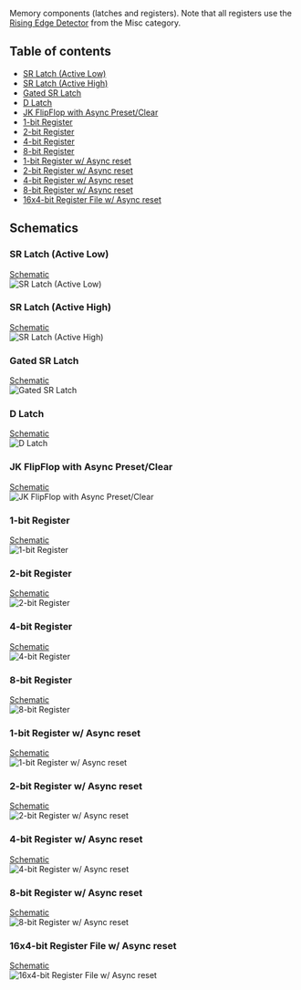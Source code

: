 Memory components (latches and registers). Note that all registers use the [Rising Edge Detector](https://github.com/jdryg/dls-schematics/tree/master/Misc#rising_edge) from the Misc category.

## Table of contents
* [SR Latch (Active Low)](#sr_latch_al)
* [SR Latch (Active High)](#sr_latch_ah)
* [Gated SR Latch](#gated_sr_lath)
* [D Latch](#d_latch)
* [JK FlipFlop with Async Preset/Clear](#jk_ff_async_control)
* [1-bit Register](#reg1)
* [2-bit Register](#reg2)
* [4-bit Register](#reg4)
* [8-bit Register](#reg8)
* [1-bit Register w/ Async reset](#reg1_ar)
* [2-bit Register w/ Async reset](#reg2_ar)
* [4-bit Register w/ Async reset](#reg4_ar)
* [8-bit Register w/ Async reset](#reg8_ar)
* [16x4-bit Register File w/ Async reset](#regfile16x4_ar)

## Schematics

### <a name="sr_latch_al"></a>SR Latch (Active Low)
[Schematic](SR%20Latch%20(Active%20Low).sch)  
![SR Latch (Active Low)](images/sr_latch_al.png "SR Latch (Active Low)")

### <a name="sr_latch_ah"></a>SR Latch (Active High)
[Schematic](SR%20Latch%20(Active%20High).sch)  
![SR Latch (Active High)](images/sr_latch_ah.png "SR Latch (Active High)")

### <a name="gated_sr_latch"></a>Gated SR Latch
[Schematic](Gated%20SR%20Latch.sch)  
![Gated SR Latch](images/gated_sr_latch.png "Gated SR Latch")

### <a name="d_latch"></a>D Latch
[Schematic](D%20Latch.sch)  
![D Latch](images/d_latch.png "D Latch")

### <a name="jk_ff_async_control"></a>JK FlipFlop with Async Preset/Clear
[Schematic](JK%20FlipFlop%20(Async%20control).sch)  
![JK FlipFlop with Async Preset/Clear](images/jk_ff_async_control.png "JK FlipFlop with Async Preset/Clear")

### <a name="reg1"></a>1-bit Register
[Schematic](1-bit%20Register.sch)  
![1-bit Register](images/1bit_register.png "1-bit Register")

### <a name="reg2"></a>2-bit Register
[Schematic](2-bit%20Register.sch)  
![2-bit Register](images/2bit_register.png "2-bit Register")

### <a name="reg4"></a>4-bit Register
[Schematic](4-bit%20Register.sch)  
![4-bit Register](images/4bit_register.png "4-bit Register")

### <a name="reg8"></a>8-bit Register
[Schematic](8-bit%20Register.sch)  
![8-bit Register](images/8bit_register.png "8-bit Register")

### <a name="reg1_ar"></a>1-bit Register w/ Async reset
[Schematic](1-bit%20Register%20(Async%20reset).sch)  
![1-bit Register w/ Async reset](images/1bit_register_ar.png "1-bit Register w/ Async reset")

### <a name="reg2_ar"></a>2-bit Register w/ Async reset
[Schematic](2-bit%20Register%20(Async%20reset).sch)  
![2-bit Register w/ Async reset](images/2bit_register_ar.png "2-bit Register w/ Async reset")

### <a name="reg4_ar"></a>4-bit Register w/ Async reset
[Schematic](4-bit%20Register%20(Async%20reset).sch)  
![4-bit Register w/ Async reset](images/4bit_register_ar.png "4-bit Register w/ Async reset")

### <a name="reg8_ar"></a>8-bit Register w/ Async reset
[Schematic](8-bit%20Register%20(Async%20reset).sch)  
![8-bit Register w/ Async reset](images/8bit_register_ar.png "8-bit Register w/ Async reset")

### <a name="regfile16x4_ar"></a>16x4-bit Register File w/ Async reset
[Schematic](16x4-bit%20Register%20File%20(Async%20reset).sch)  
![16x4-bit Register File w/ Async reset](images/16x4bit_register_file_ar.png "16x4-bit Register File w/ Async reset")
